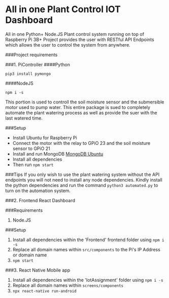 # All in one Plant Control IOT Dashboard

All in one Python+ Node.JS Plant control system running on top of Raspberry Pi 3B+ 
Project provides the user with RESTful API Endpoints which allows the user to control the system from anywhere. 

###Project requirements

###1. PiController
####Python

```
pip3 install pymongo
```
####NodeJS
```
npm i -s 
```
This portion is used to controll the soil moisture sensor and the submersible motor used to pump water. This entire package is sued to completely automate the plant watering process as well as provide the suer with the last watered time.

###Setup
- Install Ubuntu for Raspberry Pi 
- Connect the motor with the relay to GPiO 23 and the soil moisture sensor to GPiO 21
- Install  and run MongoDB [MongoDB Ubuntu](https://docs.mongodb.com/manual/tutorial/install-mongodb-on-ubuntu/)
- Install all dependencies 
- Then run ```npm start```

###Tips
If you only wish to use the plant watering system without the API endpoints you will not need to install any node dependencies. Kindly install the python dependencies and run the command ```python3 automated.py``` to turn on the automation system.

###2. Frontend React Dashboard

###Requirements
1. Node.JS

###Setup

1. Install all dependencies within the 'Frontend' frontend folder using ```npm i -s```
2. Replace all domain names within ```src/components``` to the Pi's IP Address or domain name
3. ```npm start```

###3. React Native Mobile app
1. Install all dependencies within the 'IotAssignment' folder using ```npm i -s```
2. Replace all domain names within ```screens/components```
3. ```npx react-native run-android```
